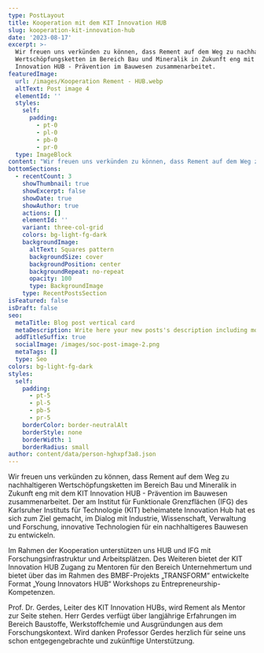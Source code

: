 ```yaml
---
type: PostLayout
title: Kooperation mit dem KIT Innovation HUB
slug: kooperation-kit-innovation-hub
date: '2023-08-17'
excerpt: >-
  Wir freuen uns verkünden zu können, dass Rement auf dem Weg zu nachhaltigeren
  Wertschöpfungsketten im Bereich Bau und Mineralik in Zukunft eng mit dem KIT
  Innovation HUB - Prävention im Bauwesen zusammenarbeitet. 
featuredImage:
  url: /images/Kooperation Rement - HUB.webp
  altText: Post image 4
  elementId: ''
  styles:
    self:
      padding:
        - pt-0
        - pl-0
        - pb-0
        - pr-0
  type: ImageBlock
content: "Wir freuen uns verkünden zu können, dass Rement auf dem Weg zu nachhaltigeren Wertschöpfungsketten im Bereich Bau und Mineralik in Zukunft eng mit dem KIT Innovation HUB - Prävention im Bauwesen zusammenarbeitet. Der am Institut für Funktionale Grenzflächen (IFG) des Karlsruher Instituts für Technologie (KIT) beheimatete Innovation Hub hat es sich zum Ziel gemacht, im Dialog mit Industrie, Wissenschaft, Verwaltung und Forschung, innovative Technologien für ein nachhaltigeres Bauwesen zu entwickeln.\_\n\nIm Rahmen der Kooperation unterstützen uns HUB und IFG mit Forschungsinfrastruktur und Arbeitsplätzen. Des Weiteren bietet der KIT Innovation HUB Zugang zu Mentoren für den Bereich Unternehmertum und bietet über das im Rahmen des BMBF-Projekts „TRANSFORM“ entwickelte Format „Young Innovators HUB“ Workshops zu Entrepreneurship-Kompetenzen.\n\nProf. Dr. Gerdes, Leiter des KIT Innovation HUBs, wird Rement als Mentor zur Seite stehen. Herr Gerdes verfügt über langjährige Erfahrungen im Bereich Baustoffe, Werkstoffchemie und Ausgründungen aus dem Forschungskontext. Wir danken Professor Gerdes herzlich für seine uns schon entgegengebrachte und zukünftige Unterstützung.\n"
bottomSections:
  - recentCount: 3
    showThumbnail: true
    showExcerpt: false
    showDate: true
    showAuthor: true
    actions: []
    elementId: ''
    variant: three-col-grid
    colors: bg-light-fg-dark
    backgroundImage:
      altText: Squares pattern
      backgroundSize: cover
      backgroundPosition: center
      backgroundRepeat: no-repeat
      opacity: 100
      type: BackgroundImage
    type: RecentPostsSection
isFeatured: false
isDraft: false
seo:
  metaTitle: Blog post vertical card
  metaDescription: Write here your new posts's description including most relevant keywords.
  addTitleSuffix: true
  socialImage: /images/soc-post-image-2.png
  metaTags: []
  type: Seo
colors: bg-light-fg-dark
styles:
  self:
    padding:
      - pt-5
      - pl-5
      - pb-5
      - pr-5
    borderColor: border-neutralAlt
    borderStyle: none
    borderWidth: 1
    borderRadius: small
author: content/data/person-hghxpf3a8.json
---
```

Wir freuen uns verkünden zu können, dass Rement auf dem Weg zu nachhaltigeren Wertschöpfungsketten im Bereich Bau und Mineralik in Zukunft eng mit dem KIT Innovation HUB - Prävention im Bauwesen zusammenarbeitet. Der am Institut für Funktionale Grenzflächen (IFG) des Karlsruher Instituts für Technologie (KIT) beheimatete Innovation Hub hat es sich zum Ziel gemacht, im Dialog mit Industrie, Wissenschaft, Verwaltung und Forschung, innovative Technologien für ein nachhaltigeres Bauwesen zu entwickeln. 

Im Rahmen der Kooperation unterstützen uns HUB und IFG mit Forschungsinfrastruktur und Arbeitsplätzen. Des Weiteren bietet der KIT Innovation HUB Zugang zu Mentoren für den Bereich Unternehmertum und bietet über das im Rahmen des BMBF-Projekts „TRANSFORM“ entwickelte Format „Young Innovators HUB“ Workshops zu Entrepreneurship-Kompetenzen.

Prof. Dr. Gerdes, Leiter des KIT Innovation HUBs, wird Rement als Mentor zur Seite stehen. Herr Gerdes verfügt über langjährige Erfahrungen im Bereich Baustoffe, Werkstoffchemie und Ausgründungen aus dem Forschungskontext. Wird danken Professor Gerdes herzlich für seine uns schon entgegengebrachte und zukünftige Unterstützung.
